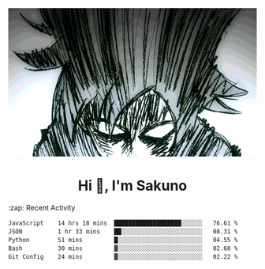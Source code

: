 <body>
<h1 align="center"></h1>
<br>
<div align="center">
<img width="auto" height="300" src="Img/mobFreakoutLonger.gif"/>
</div>
</div>
<h1 align="center">Hi 👋, I'm Sakuno</h1>
:zap: Recent Activity

<!--START_SECTION:waka-->

```txt
JavaScript    14 hrs 18 mins  ███████████████████░░░░░░   76.61 %
JSON          1 hr 33 mins    ██░░░░░░░░░░░░░░░░░░░░░░░   08.31 %
Python        51 mins         █░░░░░░░░░░░░░░░░░░░░░░░░   04.55 %
Bash          30 mins         ▓░░░░░░░░░░░░░░░░░░░░░░░░   02.68 %
Git Config    24 mins         ▓░░░░░░░░░░░░░░░░░░░░░░░░   02.22 %
```

<!--END_SECTION:waka-->
